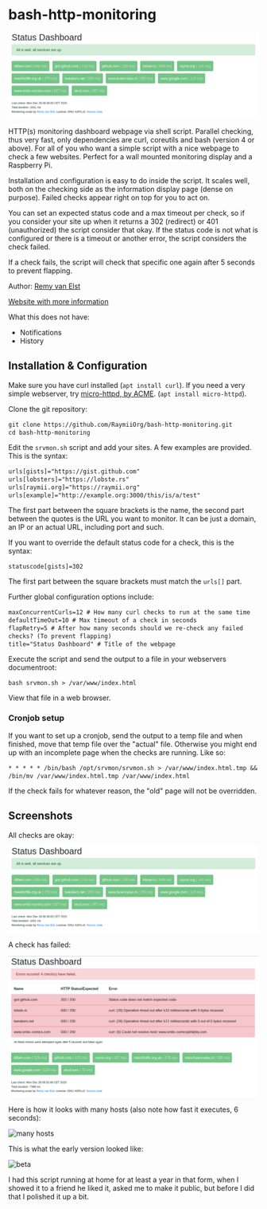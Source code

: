 # bash-http-monitoring

![all is well image][1]

HTTP(s) monitoring dashboard webpage via shell script. Parallel checking, thus very fast, only dependencies are
curl, coreutils and bash (version 4 or above). For all of you who want a simple script with a nice webpage to check
a few websites. Perfect for a wall mounted monitoring display and a Raspberry Pi.

Installation and configuration is easy to do inside the script. It scales well, both on the checking side
as the information display page (dense on purpose). Failed checks appear right on top for you to act on.

You can set an expected status code and a max timeout per check, so if you consider your site up when
it returns a 302 (redirect) or 401 (unauthorized) the script consider that okay. If the status code
is not what is configured or there is a timeout or another error, the script considers the check failed.

If a check fails, the script will check that specific one again after 5 seconds to prevent flapping. 

Author: [Remy van Elst][6]

[Website with more information][8]

What this does not have:

- Notifications
- History

## Installation & Configuration

Make sure you have curl installed (`apt install curl`). If you need a very simple webserver, try [micro-httpd, by ACME][5]. (`apt install micro-httpd`).

Clone the git repository:

	git clone https://github.com/RaymiiOrg/bash-http-monitoring.git
	cd bash-http-monitoring

Edit the `srvmon.sh` script and add your sites. A few examples are provided. This is the syntax:

	urls[gists]="https://gist.github.com"
	urls[lobsters]="https://lobste.rs"
	urls[raymii.org]="https://raymii.org"
	urls[example]="http://example.org:3000/this/is/a/test"

The first part between the square brackets is the name, the second part between the quotes is the URL you want
to monitor. It can be just a domain, an IP or an actual URL, including port and such.

If you want to override the default status code for a check, this is the syntax:

	statuscode[gists]=302

The first part between the square brackets must match the `urls[]` part.

Further global configuration options include:

	maxConcurrentCurls=12 # How many curl checks to run at the same time
	defaultTimeOut=10 # Max timeout of a check in seconds
	flapRetry=5 # After how many seconds should we re-check any failed checks? (To prevent flapping)
	title="Status Dashboard" # Title of the webpage

Execute the script and send the output to a file in your webservers documentroot:

	bash srvmon.sh > /var/www/index.html

View that file in a web browser.

### Cronjob setup

If you want to set up a cronjob, send the output to a temp file and when finished, move that temp
file over the "actual" file. Otherwise you might end up with an incomplete page when the checks are 
running. Like so:

	* * * * * /bin/bash /opt/srvmon/srvmon.sh > /var/www/index.html.tmp && /bin/mv /var/www/index.html.tmp /var/www/index.html

If the check fails for whatever reason, the "old" page will not be overridden.


## Screenshots 

All checks are okay:

![all is well image][1]

A check has failed:

![failed checks][2]

Here is how it looks with many hosts (also note how fast it executes, 6 seconds):

![many hosts][4]

This is what the early version looked like:

![beta][3]

I had this script running at home for at least a year in that form, when I showed it to a friend he liked it, 
asked me to make it public, but before I did that I polished it up a bit.


[1]: screenshots/okay.png
[2]: screenshots/fail.png
[3]: screenshots/firstVersion.png
[4]: screenshots/many.png
[5]: https://acme.com/software/micro_httpd/
[6]: https://raymii.org
[8]: https://raymii.org/s/software/Bash_HTTP_Monitoring_Dashboard.html
